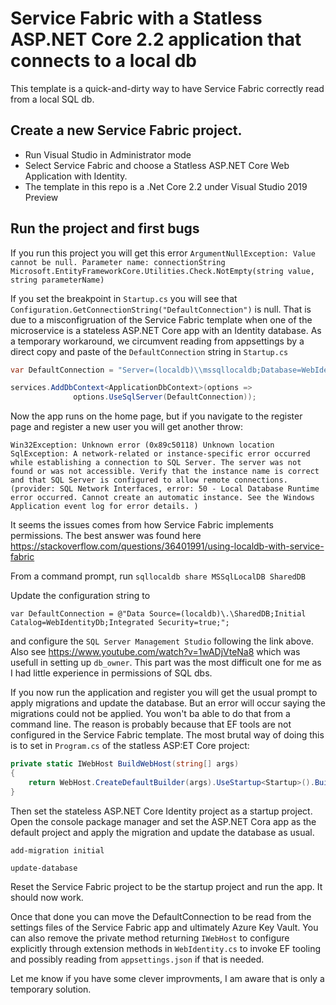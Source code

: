 # Service Fabric with a Statless ASP.NET Core 2.2 application that connects to a local db

This template is a quick-and-dirty way to have Service Fabric correctly read from a local SQL db.

Create a new Service Fabric project.
-------------------------------------

* Run Visual Studio in Administrator mode
* Select Service Fabric and choose a Statless ASP.NET Core Web Application with Identity.
* The template in this repo is a .Net Core 2.2 under Visual Studio 2019 Preview

Run the project and first bugs
-------------------------------------

If you run this project you will get this error
`ArgumentNullException: Value cannot be null.
Parameter name: connectionString
Microsoft.EntityFrameworkCore.Utilities.Check.NotEmpty(string value, string parameterName)`

If you set the breakpoint in `Startup.cs` you will see that
`Configuration.GetConnectionString("DefaultConnection")` is null.
That is due to a misconfigruation of the Service Fabric template when one of the microservice is a stateless ASP.NET Core app
with an Identity database. As a temporary workaround, we circumvent reading from
appsettings by a direct copy and paste of the `DefaultConnection` string in `Startup.cs`

```c#
var DefaultConnection = "Server=(localdb)\\mssqllocaldb;Database=WebIdentityDb;Trusted_Connection=True;MultipleActiveResultSets=true";

services.AddDbContext<ApplicationDbContext>(options =>
              options.UseSqlServer(DefaultConnection));
```

Now the app runs on the home page, but if you navigate to the
register page and register a new user you will get another throw:

`Win32Exception: Unknown error (0x89c50118)
Unknown location
SqlException: A network-related or instance-specific error occurred while establishing a connection to SQL Server. The server was not found or was not accessible. Verify that the instance name is correct and that SQL Server is configured to allow remote connections. (provider: SQL Network Interfaces, error: 50 - Local Database Runtime error occurred. Cannot create an automatic instance. See the Windows Application event log for error details.
)`

It seems the issues comes from how Service Fabric implements permissions. The best answer was found here
https://stackoverflow.com/questions/36401991/using-localdb-with-service-fabric

From a command prompt, run 
`sqllocaldb share MSSqlLocalDB SharedDB`

Update the configuration string to

`var DefaultConnection = @"Data Source=(localdb)\.\SharedDB;Initial Catalog=WebIdentityDb;Integrated Security=true;";`

and configure the `SQL Server Management Studio` following the link above. Also see
https://www.youtube.com/watch?v=1wADjVteNa8 which was usefull in setting up `db_owner`.
This part was the most difficult one for me as I had little experience in permissions of SQL dbs.

If you now run the application and register you will get the usual prompt to apply migrations and update the database. But an error will occur saying the migrations could not be applied.
You won't ba able to do that from a command line. The reason is probably because that EF tools are not configured in the Service Fabric template.
The most brutal way of doing this is to set in `Program.cs` of the statless ASP:ET Core project:

```c#
private static IWebHost BuildWebHost(string[] args)
{
    return WebHost.CreateDefaultBuilder(args).UseStartup<Startup>().Build();
}
```

Then set the stateless ASP.NET Core Identity project as a startup project. Open the console package manager and set the ASP.NET Cora app
as the default project and apply the migration and update the database as usual. 

`add-migration initial`

`update-database`

Reset the Service Fabric project to be the startup project and run the app. It should now work.

Once that done you can move the DefaultConnection to be read from the settings files of the Service Fabric app and ultimately Azure Key Vault. You can also remove the private method returning `IWebHost`
to configure explicitly through extension methods in `WebIdentity.cs` to invoke EF tooling and possibly reading from `appsettings.json` if that is needed.

Let me know if you have some clever improvments, I am aware that is only a temporary solution.
